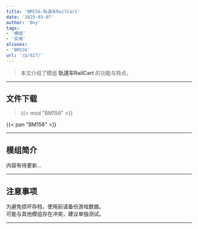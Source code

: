 ```yaml
---
title: 'BM156-轨道车RailCart'
date: '2025-03-07'
author: 'Bny'
tags:
- '模组'
- '实用'
aliases:
- 'BM156'
url: '/p/627/'
---
```


> 本文介绍了模组 **轨道车RailCart** 的功能与特点。

---

## 文件下载  

> {{< mod "BM156" >}}  

{{< pan "BM156" >}}  

---

## 模组简介

>  
内容有待更新...  

---

## 注意事项

>  
为避免损坏存档，使用前请备份游戏数据。  
可能与其他模组存在冲突，建议单独测试。  

---

